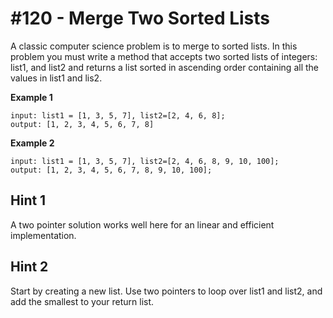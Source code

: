 # #120 - Merge Two Sorted Lists

A classic computer science problem is to merge to sorted lists. In this problem you must write a method that accepts two sorted lists of integers: list1, and list2 and returns a list sorted in ascending order containing all the values in list1 and lis2.

**Example 1**
```apex
input: list1 = [1, 3, 5, 7], list2=[2, 4, 6, 8];
output: [1, 2, 3, 4, 5, 6, 7, 8]
```

**Example 2**
```apex
input: list1 = [1, 3, 5, 7], list2=[2, 4, 6, 8, 9, 10, 100];
output: [1, 2, 3, 4, 5, 6, 7, 8, 9, 10, 100];
```
## Hint 1
A two pointer solution works well here for an linear and efficient implementation.

## Hint 2
Start by creating a new list. Use two pointers to loop over list1 and list2, and add the smallest to your return list.
